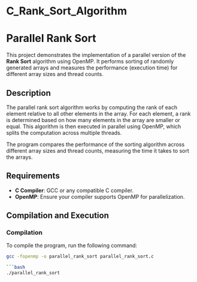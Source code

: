 # C_Rank_Sort_Algorithm
# Parallel Rank Sort

This project demonstrates the implementation of a parallel version of the **Rank Sort** algorithm using OpenMP. It performs sorting of randomly generated arrays and measures the performance (execution time) for different array sizes and thread counts.

## Description

The parallel rank sort algorithm works by computing the rank of each element relative to all other elements in the array. For each element, a rank is determined based on how many elements in the array are smaller or equal. This algorithm is then executed in parallel using OpenMP, which splits the computation across multiple threads.

The program compares the performance of the sorting algorithm across different array sizes and thread counts, measuring the time it takes to sort the arrays.

## Requirements

- **C Compiler**: GCC or any compatible C compiler.
- **OpenMP**: Ensure your compiler supports OpenMP for parallelization.

## Compilation and Execution

### Compilation

To compile the program, run the following command:

```bash
gcc -fopenmp -o parallel_rank_sort parallel_rank_sort.c

```bash
./parallel_rank_sort

